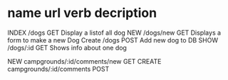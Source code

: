 name        url         verb        decription
========================================================
INDEX       /dogs       GET         Display a listof all dog
NEW         /dogs/new   GET         Displays a form to make a new Dog
Create      /dogs       POST        Add new dog to DB
SHOW        /dogs/:id   GET         Shows info about one dog

NEW campgrounds/:id/comments/new GET
CREATE campgrounds/:id/comments POST